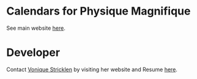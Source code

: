 # Calendars for Physique Magnifique

See main website [here](https://www.physiquemagnifique.com/).

# Developer

Contact [Vonique Stricklen](https://www.vonstrick.com/) by visiting her website and Resume [here](https://www.vonstrick.com/).